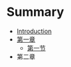 # Summary

* [Introduction](README.md)
* [第一章](di-yi-zhang.md)
  * [第一节](di-yi-zhang/di-yi-jie.md)
* 第二章

